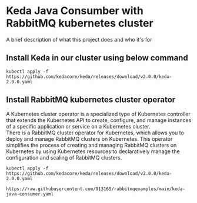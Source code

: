 
# Keda Java Consumber with RabbitMQ kubernetes cluster

A brief description of what this project does and who it's for

## Install Keda in our cluster using below command
```
kubectl apply -f https://github.com/kedacore/keda/releases/download/v2.0.0/keda-2.0.0.yaml
```
## Install RabbitMQ kubernetes cluster operator
A Kubernetes cluster operator is a specialized type of Kubernetes controller that extends the Kubernetes API to create, configure, and manage instances of a specific application or service on a Kubernetes cluster.<br>
There is a RabbitMQ cluster operator for Kubernetes, which allows you to deploy and manage RabbitMQ clusters on Kubernetes. This operator simplifies the process of creating and managing RabbitMQ clusters on Kubernetes by using Kubernetes resources to declaratively manage the configuration and scaling of RabbitMQ clusters.
```
kubectl apply -f https://github.com/kedacore/keda/releases/download/v2.0.0/keda-2.0.0.yaml
```

```
https://raw.githubusercontent.com/913165/rabbitmqexamples/main/keda-java-consumer.yaml
```
